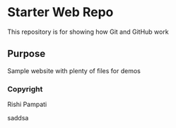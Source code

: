 # Starter Web Repo

This repository is for showing how Git and GitHub work

## Purpose

Sample website with plenty of files for demos


### Copyright

Rishi Pampati

saddsa